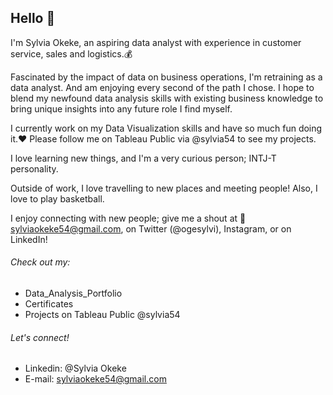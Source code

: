 ## Hello 👋 

I'm Sylvia Okeke, an aspiring data analyst with experience in customer service, sales and logistics.💰

Fascinated by the impact of data on business operations, I'm retraining as a data analyst. And am enjoying every second of the path I chose. I hope to blend my newfound data analysis skills with existing business knowledge to bring unique insights into any future role I find myself.

I currently work on my Data Visualization skills and have so much fun doing it.❤ Please follow me on Tableau Public via @sylvia54 to see my projects.

I love learning new things, and I'm a very curious person; INTJ-T personality.

Outside of work, I love travelling to new places and meeting people! Also, I love to play basketball.

I enjoy connecting with new people; give me a shout at 📧 sylviaokeke54@gmail.com, on Twitter (@ogesylvi), Instagram, or on LinkedIn!

###### Check out my:

- Data_Analysis_Portfolio
- Certificates
- Projects on Tableau Public @sylvia54


###### Let's connect!

- Linkedin: @Sylvia Okeke
- E-mail: sylviaokeke54@gmail.com 









